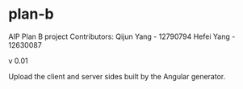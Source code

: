 # plan-b
AIP Plan B project
Contributors:
Qijun Yang - 12790794
Hefei Yang - 12630087

v 0.01

Upload the client and server sides built by the Angular generator.

